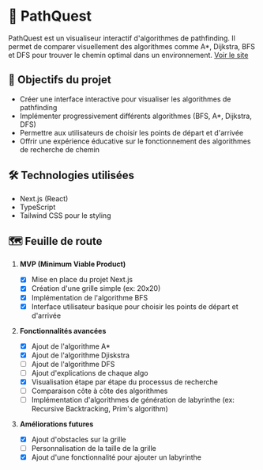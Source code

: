 # 🧭 PathQuest

PathQuest est un visualiseur interactif d'algorithmes de pathfinding. Il permet de comparer visuellement des algorithmes comme A\*, Dijkstra, BFS et DFS pour trouver le chemin optimal dans un environnement.
[Voir le site](https://path-quest.vercel.app/)

## 🎯 Objectifs du projet

- Créer une interface interactive pour visualiser les algorithmes de pathfinding
- Implémenter progressivement différents algorithmes (BFS, A\*, Dijkstra, DFS)
- Permettre aux utilisateurs de choisir les points de départ et d'arrivée
- Offrir une expérience éducative sur le fonctionnement des algorithmes de recherche de chemin

## 🛠️ Technologies utilisées

- Next.js (React)
- TypeScript
- Tailwind CSS pour le styling

## 🗺️ Feuille de route

1. **MVP (Minimum Viable Product)**

   - [x] Mise en place du projet Next.js
   - [x] Création d'une grille simple (ex: 20x20)
   - [x] Implémentation de l'algorithme BFS
   - [x] Interface utilisateur basique pour choisir les points de départ et d'arrivée

2. **Fonctionnalités avancées**

   - [x] Ajout de l'algorithme A\*
   - [x] Ajout de l'algorithme Djiskstra
   - [ ] Ajout de l'algorithme DFS
   - [ ] Ajout d'explications de chaque algo
   - [x] Visualisation étape par étape du processus de recherche
   - [ ] Comparaison côte à côte des algorithmes
   - [ ] Implémentation d'algorithmes de génération de labyrinthe (ex: Recursive Backtracking, Prim's algorithm)

3. **Améliorations futures**
   - [x] Ajout d'obstacles sur la grille
   - [ ] Personnalisation de la taille de la grille
   - [x] Ajout d'une fonctionnalité pour ajouter un labyrinthe
